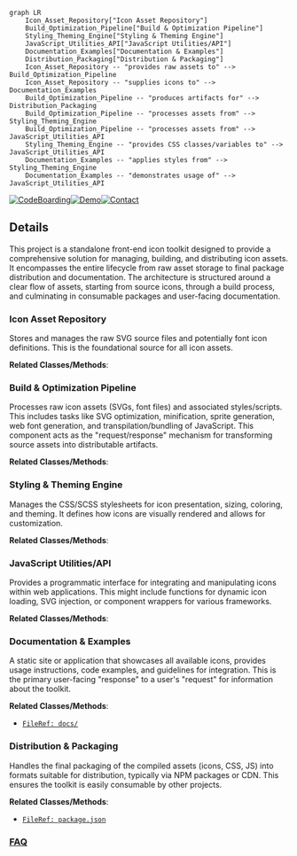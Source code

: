 ```mermaid
graph LR
    Icon_Asset_Repository["Icon Asset Repository"]
    Build_Optimization_Pipeline["Build & Optimization Pipeline"]
    Styling_Theming_Engine["Styling & Theming Engine"]
    JavaScript_Utilities_API["JavaScript Utilities/API"]
    Documentation_Examples["Documentation & Examples"]
    Distribution_Packaging["Distribution & Packaging"]
    Icon_Asset_Repository -- "provides raw assets to" --> Build_Optimization_Pipeline
    Icon_Asset_Repository -- "supplies icons to" --> Documentation_Examples
    Build_Optimization_Pipeline -- "produces artifacts for" --> Distribution_Packaging
    Build_Optimization_Pipeline -- "processes assets from" --> Styling_Theming_Engine
    Build_Optimization_Pipeline -- "processes assets from" --> JavaScript_Utilities_API
    Styling_Theming_Engine -- "provides CSS classes/variables to" --> JavaScript_Utilities_API
    Documentation_Examples -- "applies styles from" --> Styling_Theming_Engine
    Documentation_Examples -- "demonstrates usage of" --> JavaScript_Utilities_API
```

[![CodeBoarding](https://img.shields.io/badge/Generated%20by-CodeBoarding-9cf?style=flat-square)](https://github.com/CodeBoarding/CodeBoarding)[![Demo](https://img.shields.io/badge/Try%20our-Demo-blue?style=flat-square)](https://www.codeboarding.org/demo)[![Contact](https://img.shields.io/badge/Contact%20us%20-%20contact@codeboarding.org-lightgrey?style=flat-square)](mailto:contact@codeboarding.org)

## Details

This project is a standalone front-end icon toolkit designed to provide a comprehensive solution for managing, building, and distributing icon assets. It encompasses the entire lifecycle from raw asset storage to final package distribution and documentation. The architecture is structured around a clear flow of assets, starting from source icons, through a build process, and culminating in consumable packages and user-facing documentation.

### Icon Asset Repository
Stores and manages the raw SVG source files and potentially font icon definitions. This is the foundational source for all icon assets.


**Related Classes/Methods**:



### Build & Optimization Pipeline
Processes raw icon assets (SVGs, font files) and associated styles/scripts. This includes tasks like SVG optimization, minification, sprite generation, web font generation, and transpilation/bundling of JavaScript. This component acts as the "request/response" mechanism for transforming source assets into distributable artifacts.


**Related Classes/Methods**:



### Styling & Theming Engine
Manages the CSS/SCSS stylesheets for icon presentation, sizing, coloring, and theming. It defines how icons are visually rendered and allows for customization.


**Related Classes/Methods**:



### JavaScript Utilities/API
Provides a programmatic interface for integrating and manipulating icons within web applications. This might include functions for dynamic icon loading, SVG injection, or component wrappers for various frameworks.


**Related Classes/Methods**:



### Documentation & Examples
A static site or application that showcases all available icons, provides usage instructions, code examples, and guidelines for integration. This is the primary user-facing "response" to a user's "request" for information about the toolkit.


**Related Classes/Methods**:

- <a href="https://github.com/django/django/blob/main/docs/" target="_blank" rel="noopener noreferrer">`FileRef: docs/`</a>


### Distribution & Packaging
Handles the final packaging of the compiled assets (icons, CSS, JS) into formats suitable for distribution, typically via NPM packages or CDN. This ensures the toolkit is easily consumable by other projects.


**Related Classes/Methods**:

- <a href="https://github.com/django/django/blob/main/package.json" target="_blank" rel="noopener noreferrer">`FileRef: package.json`</a>




### [FAQ](https://github.com/CodeBoarding/GeneratedOnBoardings/tree/main?tab=readme-ov-file#faq)